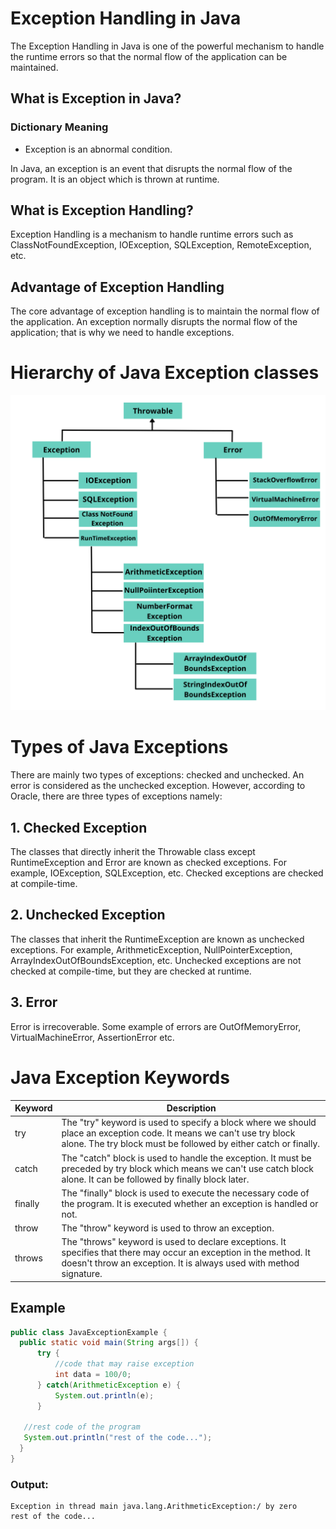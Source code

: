 # Exception Handling in Java
The Exception Handling in Java is one of the powerful mechanism to handle the runtime errors so that the normal flow of the application can be maintained.

## What is Exception in Java?
### Dictionary Meaning
  - Exception is an abnormal condition.

In Java, an exception is an event that disrupts the normal flow of the program. It is an object which is thrown at runtime.

## What is Exception Handling?
Exception Handling is a mechanism to handle runtime errors such as ClassNotFoundException, IOException, SQLException, RemoteException, etc.

## Advantage of Exception Handling
The core advantage of exception handling is to maintain the normal flow of the application. An exception normally disrupts the normal flow of the application; that is why we need to handle exceptions.

# Hierarchy of Java Exception classes

![Throwable](/Exception/image/Throwable.png)

# Types of Java Exceptions
There are mainly two types of exceptions: checked and unchecked. An error is considered as the unchecked exception. However, according to Oracle, there are three types of exceptions namely:

## 1. Checked Exception
The classes that directly inherit the Throwable class except RuntimeException and Error are known as checked exceptions. For example, IOException, SQLException, etc. Checked exceptions are checked at compile-time.

## 2. Unchecked Exception
The classes that inherit the RuntimeException are known as unchecked exceptions. For example, ArithmeticException, NullPointerException, ArrayIndexOutOfBoundsException, etc. Unchecked exceptions are not checked at compile-time, but they are checked at runtime.

## 3. Error
Error is irrecoverable. Some example of errors are OutOfMemoryError, VirtualMachineError, AssertionError etc.

# Java Exception Keywords

| Keyword |	Description |
| ------- | ----------- |
| try |	The "try" keyword is used to specify a block where we should place an exception code. It means we can't use try block alone. The try block must be followed by either catch or finally. |
| catch |	The "catch" block is used to handle the exception. It must be preceded by try block which means we can't use catch block alone. It can be followed by finally block later. |
| finally |	The "finally" block is used to execute the necessary code of the program. It is executed whether an exception is handled or not.
| throw |	The "throw" keyword is used to throw an exception. |
| throws | The "throws" keyword is used to declare exceptions. It specifies that there may occur an exception in the method. It doesn't throw an exception. It is always used with method signature. |

## Example

```java
public class JavaExceptionExample {  
  public static void main(String args[]) {  
      try {  
          //code that may raise exception  
          int data = 100/0;  
      } catch(ArithmeticException e) {
          System.out.println(e);
      }  
      
   //rest code of the program   
   System.out.println("rest of the code...");  
  }  
}  
```

### Output:
```
Exception in thread main java.lang.ArithmeticException:/ by zero
rest of the code...
```
